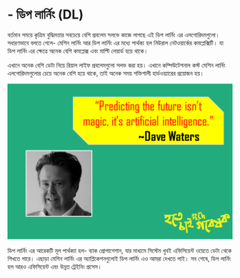 # - ডিপ লার্নিং \(DL\)

বর্তমান সময়ে কৃত্রিম বুদ্ধিমত্তার সবচেয়ে বেশি প্রবলেম সলভে কাজে লাগছে এই ডিপ লার্নিং এর এলগোরিদমগুলো। সধারণভাবে বলতে গেলে- মেশিন লার্নিং আর ডিপ লার্নিং এর মধ্যে পার্থক্য হল নিউরাল নেটওয়ার্কের কমপ্লেক্সিটি। যা ডিপ লার্নিং এর ক্ষেত্রে অনেক বেশি কমপ্লেক্স এবং মাল্টি লেয়ার্ড হয়ে থাকে। 

এখানে অনেক বেশি ডেটা নিয়ে রিয়াল লাইফ প্রবলেমগুলো সলভ করা হয়। এখানে কম্পিউটেশনাল কস্ট মেশিন লার্নিং এলগোরিদমগুলোর চেয়ে অনেক বেশি হয়ে থাকে, তাই অনেক সময় শক্তিশালী হার্ডওয়্যারের প্রয়োজন হয়। 

![](../../.gitbook/assets/slide8.PNG)

ডিপ লার্নিং এর আরেকটি মূল পার্থক্যা হল- ব্যাক প্রোপাগেশান, যার মাধ্যমে সিস্টেম খুবই এফিসিয়েন্ট ওয়েতে ডেটা থেকে শিখতে পারে। এছাড়া মেশিন লার্নিং এর অ্যাপ্লিকেশনগুলোই ডিপ লার্নিং এও আমরা দেখতে পাই।  সব শেষে, ডিপ লার্নিং হল আরও এফিসিয়েন্ট এবং উন্নত ট্রেইনিং প্রসেস। 

